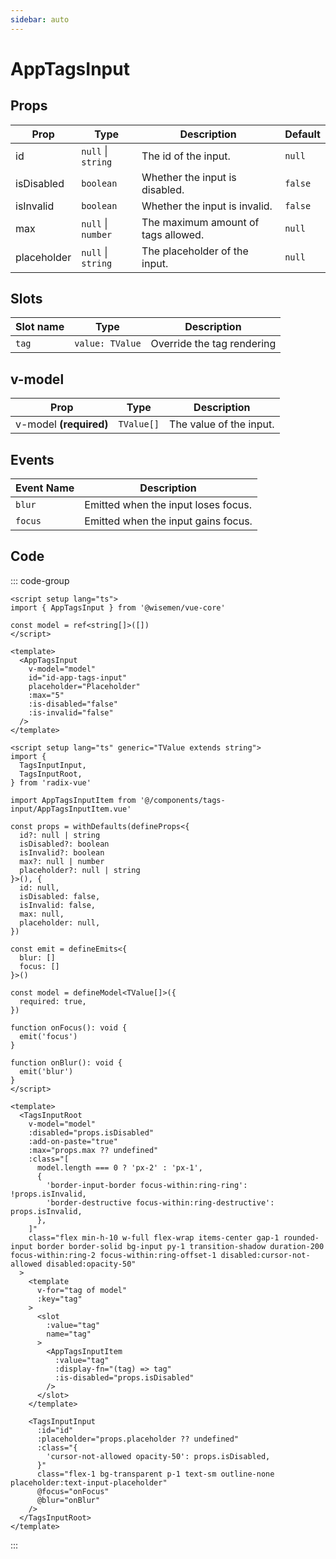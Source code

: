 ```yaml
---
sidebar: auto
---
```



# AppTagsInput
<script setup>
import AppTagsInputPlayground from './AppTagsInputPlayground.vue'
</script>

<AppTagsInputPlayground />


## Props

| Prop        | Type                                                                                     | Description                                       | Default     |
|-------------|------------------------------------------------------------------------------------------|---------------------------------------------------|-------------|
| id          | `null` \| `string`                                                                       | The id of the input.                              | `null`      |
| isDisabled  | `boolean`                                                                                | Whether the input is disabled.                    | `false`     |
| isInvalid   | `boolean`                                                                                | Whether the input is invalid.                     | `false`     |
| max         | `null` \| `number`                                                                       | The maximum amount of tags allowed.               | `null`      |
| placeholder | `null` \| `string`                                                                       | The placeholder of the input.                     | `null`      |


## Slots

| Slot name | Type            | Description                |
| --------- | --------------- | -------------------------- |
| `tag`     | `value: TValue` | Override the tag rendering |


## v-model

| Prop                    | Type        | Description               |
|------------------------ | ----------- | ------------------------- |
| v-model **(required)**  | `TValue[]`  | The value of the input.   |


## Events

| Event Name  | Description                                          |
|-------------|------------------------------------------------------|
| `blur`      | Emitted when the input loses focus.                  |
| `focus`     | Emitted when the input gains focus.                  |


## Code

::: code-group
```vue [Usage]
<script setup lang="ts">
import { AppTagsInput } from '@wisemen/vue-core'

const model = ref<string[]>([])
</script>
  
<template>
  <AppTagsInput
    v-model="model"
    id="id-app-tags-input"
    placeholder="Placeholder"
    :max="5"
    :is-disabled="false"
    :is-invalid="false"
  />
</template>
```

```vue [Source code]
<script setup lang="ts" generic="TValue extends string">
import {
  TagsInputInput,
  TagsInputRoot,
} from 'radix-vue'

import AppTagsInputItem from '@/components/tags-input/AppTagsInputItem.vue'

const props = withDefaults(defineProps<{
  id?: null | string
  isDisabled?: boolean
  isInvalid?: boolean
  max?: null | number
  placeholder?: null | string
}>(), {
  id: null,
  isDisabled: false,
  isInvalid: false,
  max: null,
  placeholder: null,
})

const emit = defineEmits<{
  blur: []
  focus: []
}>()

const model = defineModel<TValue[]>({
  required: true,
})

function onFocus(): void {
  emit('focus')
}

function onBlur(): void {
  emit('blur')
}
</script>

<template>
  <TagsInputRoot
    v-model="model"
    :disabled="props.isDisabled"
    :add-on-paste="true"
    :max="props.max ?? undefined"
    :class="[
      model.length === 0 ? 'px-2' : 'px-1',
      {
        'border-input-border focus-within:ring-ring': !props.isInvalid,
        'border-destructive focus-within:ring-destructive': props.isInvalid,
      },
    ]"
    class="flex min-h-10 w-full flex-wrap items-center gap-1 rounded-input border border-solid bg-input py-1 transition-shadow duration-200 focus-within:ring-2 focus-within:ring-offset-1 disabled:cursor-not-allowed disabled:opacity-50"
  >
    <template
      v-for="tag of model"
      :key="tag"
    >
      <slot
        :value="tag"
        name="tag"
      >
        <AppTagsInputItem
          :value="tag"
          :display-fn="(tag) => tag"
          :is-disabled="props.isDisabled"
        />
      </slot>
    </template>

    <TagsInputInput
      :id="id"
      :placeholder="props.placeholder ?? undefined"
      :class="{
        'cursor-not-allowed opacity-50': props.isDisabled,
      }"
      class="flex-1 bg-transparent p-1 text-sm outline-none placeholder:text-input-placeholder"
      @focus="onFocus"
      @blur="onBlur"
    />
  </TagsInputRoot>
</template>
```

:::